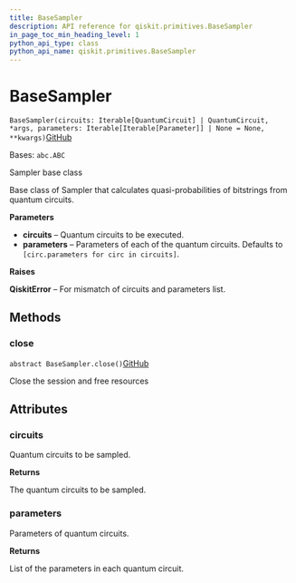 ```yaml
---
title: BaseSampler
description: API reference for qiskit.primitives.BaseSampler
in_page_toc_min_heading_level: 1
python_api_type: class
python_api_name: qiskit.primitives.BaseSampler
---
```


# BaseSampler

<span id="qiskit.primitives.BaseSampler" />

`BaseSampler(circuits: Iterable[QuantumCircuit] | QuantumCircuit, *args, parameters: Iterable[Iterable[Parameter]] | None = None, **kwargs)`[GitHub](https://github.com/qiskit/qiskit/tree/stable/0.20/qiskit/primitives/base_sampler.py "view source code")

Bases: `abc.ABC`

Sampler base class

Base class of Sampler that calculates quasi-probabilities of bitstrings from quantum circuits.

**Parameters**

*   **circuits** – Quantum circuits to be executed.
*   **parameters** – Parameters of each of the quantum circuits. Defaults to `[circ.parameters for circ in circuits]`.

**Raises**

**QiskitError** – For mismatch of circuits and parameters list.

## Methods

### close

<span id="qiskit.primitives.BaseSampler.close" />

`abstract BaseSampler.close()`[GitHub](https://github.com/qiskit/qiskit/tree/stable/0.20/qiskit/primitives/base_sampler.py "view source code")

Close the session and free resources

## Attributes

<span id="qiskit.primitives.BaseSampler.circuits" />

### circuits

Quantum circuits to be sampled.

**Returns**

The quantum circuits to be sampled.

<span id="qiskit.primitives.BaseSampler.parameters" />

### parameters

Parameters of quantum circuits.

**Returns**

List of the parameters in each quantum circuit.

